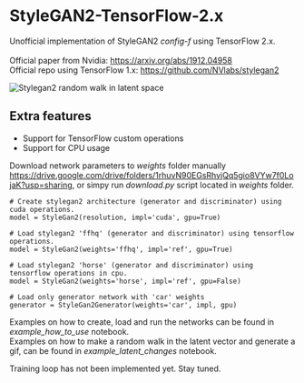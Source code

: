 # StyleGAN2-TensorFlow-2.x
Unofficial implementation of StyleGAN2 *config-f* using TensorFlow 2.x. <br/>  <br/>
Official paper from Nvidia: https://arxiv.org/abs/1912.04958 <br/>
Official repo using TensorFlow 1.x: https://github.com/NVlabs/stylegan2

![Stylegan2 random walk in latent space](images/ffhq_latent.gif)

## Extra features

* Support for TensorFlow custom operations
* Support for CPU usage

Download network parameters to *weights* folder manually https://drive.google.com/drive/folders/1rhuvN90EGsRhvjQq5gio8VYw7f0LojaK?usp=sharing, or simpy run *download.py* script located in *weights* folder.

```
# Create stylegan2 architecture (generator and discriminator) using cuda operations.
model = StyleGan2(resolution, impl='cuda', gpu=True)

# Load stylegan2 'ffhq' (generator and discriminator) using tensorflow operations.
model = StyleGan2(weights='ffhq', impl='ref', gpu=True)

# Load stylegan2 'horse' (generator and discriminator) using tensorflow operations in cpu.
model = StyleGan2(weights='horse', impl='ref', gpu=False)

# Load only generator network with 'car' weights
generator = StyleGan2Generator(weights='car', impl, gpu)
```

Examples on how to create, load and run the networks can be found in *example_how_to_use* notebook.<br/>
Examples on how to make a random walk in the latent vector and generate a gif, can be found in *example_latent_changes* notebook.

Training loop has not been implemented yet. Stay tuned.
